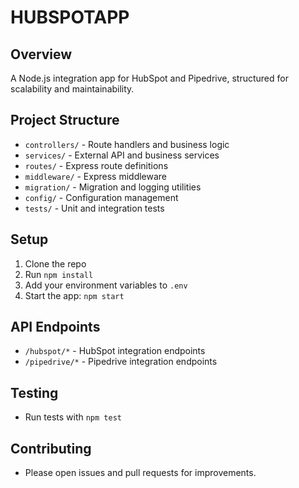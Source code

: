 # HUBSPOTAPP

## Overview
A Node.js integration app for HubSpot and Pipedrive, structured for scalability and maintainability.

## Project Structure
- `controllers/` - Route handlers and business logic
- `services/` - External API and business services
- `routes/` - Express route definitions
- `middleware/` - Express middleware
- `migration/` - Migration and logging utilities
- `config/` - Configuration management
- `tests/` - Unit and integration tests

## Setup
1. Clone the repo
2. Run `npm install`
3. Add your environment variables to `.env`
4. Start the app: `npm start`

## API Endpoints
- `/hubspot/*` - HubSpot integration endpoints
- `/pipedrive/*` - Pipedrive integration endpoints

## Testing
- Run tests with `npm test`

## Contributing
- Please open issues and pull requests for improvements. 